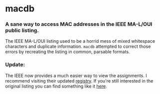 # macdb

### A sane way to access MAC addresses in the IEEE MA-L/OUI public listing.

The IEEE MA-L/OUI listing used to be a horrid mess of mixed whitespace
characters and duplicate information. `macdb` attempted to correct those errors
by recreating the listing in common, parsable formats.

### Update:

The IEEE now provides a much easier way to view the assignments.  I recommend
visiting their updated [registry][registry]. If you're still interested in the
original listing you can find something like it [here][original_listing].

[registry]: https://regauth.standards.ieee.org/standards-ra-web/pub/view.html#registries
[original_listing]: http://standards-oui.ieee.org/oui.txt
